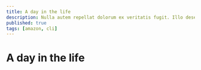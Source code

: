 ```yaml
---
title: A day in the life
description: Nulla autem repellat dolorum ex veritatis fugit. Illo deserunt cumque architecto rerum mollitia. Minima fugiat similique a ipsa qui commodi.
published: true
tags: [amazon, cli]
---
```


# A day in the life
